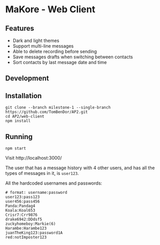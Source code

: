 ﻿# MaKore - Web Client

## Features
- Dark and light themes
- Support multi-line messages
- Able to delete recording before sending
- Save messages drafts when switching between contacts
- Sort contacts by last message date and time

## Development

## Installation
```shell
git clone --branch milestone-1 --single-branch https://github.com/TomBenDor/AP2.git
cd AP2/web-client
npm install
```

## Running
```shell
npm start
```
Visit http://localhost:3000/

The user that has a message history with 4 other users, and has all the types of messages in it, is `user123`.

All the hardcoded usernames and passwords:
```shell
# format: username:password
user123:pass123
user456:pass456
Panda:Pandag4
Koala:Koal653
Crisr7:Crr9876
drake6942:DDdsf5
zuckyhomeboy:Markie(6)
Harambe:Harambe123
juanTheKing123:password1A
red:notImposter123
```
